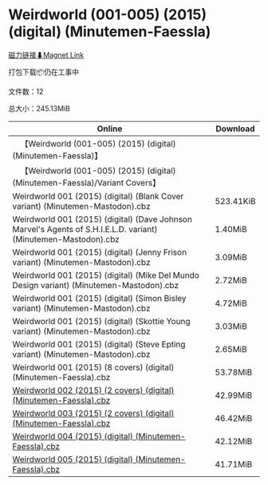 # Weirdworld (001-005) (2015) (digital) (Minutemen-Faessla)

[磁力链接⬇Magnet Link](magnet:?xt=urn:btih:d2814ec649db379e3bb9e42c2f0f43a57cd84a9c&dn=Weirdworld%20%28001-005%29%20%282015%29%20%28digital%29%20%28Minutemen-Faessla%29)

打包下载📦仍在工事中

文件数：12

总大小：245.13MiB

Online | Download
--- | ---
&emsp;【Weirdworld (001-005) (2015) (digital) (Minutemen-Faessla)】 | 
&emsp;【Weirdworld (001-005) (2015) (digital) (Minutemen-Faessla)/Variant Covers】 | 
Weirdworld 001 (2015) (digital) (Blank Cover variant) (Minutemen-Mastodon).cbz | 523.41KiB
Weirdworld 001 (2015) (digital) (Dave Johnson Marvel's Agents of S.H.I.E.L.D. variant) (Minutemen-Mastodon).cbz | 1.40MiB
Weirdworld 001 (2015) (digital) (Jenny Frison variant) (Minutemen-Mastodon).cbz | 3.09MiB
Weirdworld 001 (2015) (digital) (Mike Del Mundo Design variant) (Minutemen-Mastodon).cbz | 2.72MiB
Weirdworld 001 (2015) (digital) (Simon Bisley variant) (Minutemen-Mastodon).cbz | 4.72MiB
Weirdworld 001 (2015) (digital) (Skottie Young variant) (Minutemen-Mastodon).cbz | 3.03MiB
Weirdworld 001 (2015) (digital) (Steve Epting variant) (Minutemen-Mastodon).cbz | 2.65MiB
Weirdworld 001 (2015) (8 covers) (digital) (Minutemen-Faessla).cbz | 53.78MiB
[Weirdworld 002 (2015) (2 covers) (digital) (Minutemen-Faessla).cbz](https://github.com/alicewish/markdown/blob/master/comic/Weirdworld-002-2015-2-covers-digital-Minutemen-Faessla-cbz.md) | 42.99MiB
[Weirdworld 003 (2015) (2 covers) (digital) (Minutemen-Faessla).cbz](https://github.com/alicewish/markdown/blob/master/comic/Weirdworld-003-2015-2-covers-digital-Minutemen-Faessla-cbz.md) | 46.42MiB
[Weirdworld 004 (2015) (digital) (Minutemen-Faessla).cbz](https://github.com/alicewish/markdown/blob/master/comic/Weirdworld-004-2015-digital-Minutemen-Faessla-cbz.md) | 42.12MiB
[Weirdworld 005 (2015) (digital) (Minutemen-Faessla).cbz](https://github.com/alicewish/markdown/blob/master/comic/Weirdworld-005-2015-digital-Minutemen-Faessla-cbz.md) | 41.71MiB